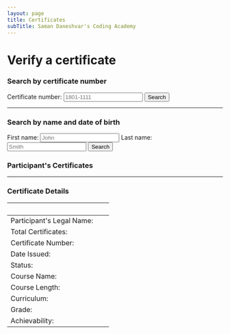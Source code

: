 ```yaml
---
layout: page
title: Certificates
subTitle: Saman Daneshvar's Coding Academy
---
```

# Verify a certificate

<h3>Search by certificate number</h3>
<label for="query_cert">Certificate number:</label>
<input id="query_cert" placeholder="1801-1111"/>
<button id="search_by_cert_button">Search</button>

---

<h3>Search by name and date of birth</h3>
<label for="query_first_name">First name:</label>
<input id="query_first_name" placeholder="John" />
<label for="query_last_name">Last name:</label>
<input id="query_last_name" placeholder="Smith" />
<button id="search_by_name_button">Search</button>

<h3>Participant's Certificates</h3>
<div id="list_of_certificates"></div>

---

<h3>Certificate Details</h3>

&nbsp;                                | &nbsp;
:-                                    | :-
Participant's Legal Name:&nbsp;&nbsp; | <span id="first_name" /> <span id="last_name" />
Total Certificates:                   | <span id="total_certificates" />
Certificate Number:                   | <span id="certificate_number" />
Date Issued:                          | <span id="date_of_issue" />
Status:                               | <span id="status" />
Course Name:                          | <span id="course_name" />
Course Length:                        | <span id="course_length" />
Curriculum:                           | <a href="" id="course_curriculum"></a>
Grade:                                | <a href="" id="certification_grade"></a>
Achievability:                        | <span id="achievability" />



<!-- Insert these scripts at the bottom of the HTML, but before you use any Firebase services -->
<!-- Firebase App (the core Firebase SDK) is always required and must be listed first -->
<script src="https://www.gstatic.com/firebasejs/8.1.2/firebase-app.js"></script>
<!-- If you enabled Analytics in your project, add the Firebase SDK for Analytics -->
<script src="https://www.gstatic.com/firebasejs/8.1.2/firebase-analytics.js"></script>
<!-- Add any other Firebase products that you want to use -->
<script src="https://www.gstatic.com/firebasejs/8.1.2/firebase-auth.js"></script>
<script src="https://www.gstatic.com/firebasejs/8.1.2/firebase-firestore.js"></script>

<!-- Firebase SDKs are loaded before this -->
<script src="{{ site.url }}/assets/js/verify-certificates.js"></script>














<!--
| Legal Name | Certificate Code |
| :- | :- |
| John Smith | 2012-0486 |
| Jane Black | 2012-7362 |

&nbsp; | &nbsp;
:- | :-
**Participant's Legal Name** | John Smith
**Certificate Number** | 2012-0486
**Date Issued** | December 5, 2020
**Status** | Valid
**Course Name** | Zero to Intermediate Python Programming
**Course Length** | 18 hours
**Curriculum** | [Z2I Python]()
**Grade** | [Certificate of Participation]()
**Achievability** | 12/12


## Did not find the certificate you were trying to verify?
[Request an official confirmation]() or [report a false claim]().

## Did not find your own certificate?
[Report an issue with the database]() (e.g., false or missing information).

Rest assured that at Saman Daneshvar's Coding Academy records don't go missing! If you have successfully completed a course, you are entitled to a certificate.
-->
